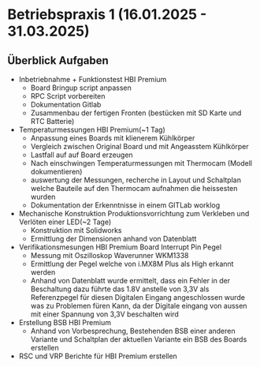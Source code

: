# Betriebspraxis 1 (16.01.2025 - 31.03.2025)

## Überblick Aufgaben

- Inbetriebnahme + Funktionstest HBI Premium
  - Board Bringup script anpassen
  - RPC Script vorbereiten
  - Dokumentation Gitlab
  - Zusammenbau der fertigen Fronten (bestücken mit SD Karte und RTC Batterie)
- Temperaturmessungen HBI Premium(~1 Tag)
  - Anpassung eines Boards mit klienerem Kühlkörper
  - Vergleich zwischen Original Board und mit Angeasstem Kühlkörper
  - Lastfall auf auf Board erzeugen 
  - Nach einschwingen Temperaturmessungen mit Thermocam (Modell dokumentieren)
  - auswertung der Messungen, recherche in Layout und Schaltplan welche Bauteile auf den Thermocam aufnahmen die heissesten wurden
  - Dokumentation der Erkenntnisse in einem GITLab worklog
- Mechanische Konstruktion Produktionsvorrichtung zum Verkleben und Verlöten einer LED(~2 Tage)
  - Konstruktion mit Solidworks
  - Ermittlung der Dimensionen anhand von Datenblatt
- Verifikationsmesungen HBI Premium Board Interrupt Pin Pegel
  - Messung mit Oszilloskop Waverunner WKM1338
  - Ermittlung der Pegel welche von i.MX8M Plus als High erkannt werden
  - Anhand von Datenblatt wurde ermittelt, dass ein Fehler in der Beschaltung dazu führte das 1.8V anstelle von 3,3V als Referenzpegel für diesen Digitalen Eingang angeschlossen wurde was zu Problemen füren Kann, da der Digitale eingang von aussen mit einer Spannung von 3,3V beschalten wird
- Erstellung BSB HBI Premium
  - Anhand von Vorbesprechung, Bestehenden BSB einer anderen Variante und Schaltplan der aktuellen Variante ein BSB des Boards erstellen
- RSC und VRP Berichte für HBI Premium erstellen
